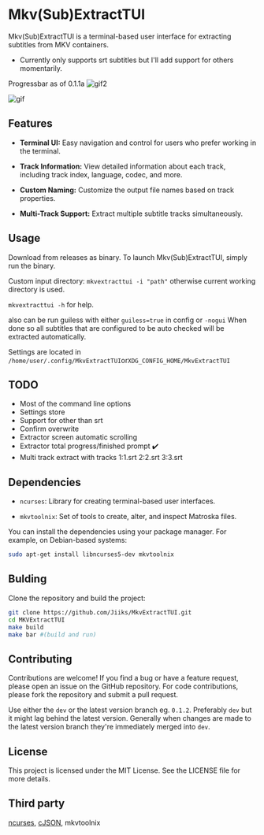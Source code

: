 
# Mkv(Sub)ExtractTUI

Mkv(Sub)ExtractTUI is a terminal-based user interface for extracting subtitles from MKV containers.

- Currently only supports srt subtitles but I'll add support for others momentarily.

Progressbar as of 0.1.1a
![gif2](https://github.com/user-attachments/assets/cbb9d6ea-2412-458d-b6b2-14e12c9c0a32)

![gif](https://github.com/user-attachments/assets/65053a8a-cfd2-4f8a-a5c0-2bacc802fe32)

## Features

- **Terminal UI:** Easy navigation and control for users who prefer working in the terminal.

- **Track Information:** View detailed information about each track, including track index, language, codec, and more.

- **Custom Naming:** Customize the output file names based on track properties.

- **Multi-Track Support:** Extract multiple subtitle tracks simultaneously.

## Usage
Download from releases as binary.
To launch Mkv(Sub)ExtractTUI, simply run the binary.

Custom input directory:
`mkvextracttui -i "path"`
otherwise current working directory is used.

`mkvextracttui -h` for help.

also can be run guiless with either `guiless=true` in config or `-nogui`
When done so all subtitles that are configured to be auto checked will be extracted automatically.

Settings are located in `/home/user/.config/MkvExtractTUI`or`XDG_CONFIG_HOME/MkvExtractTUI`

## TODO
- Most of the command line options
- Settings store
- Support for other than srt
- Confirm overwrite
- Extractor screen automatic scrolling
- Extractor total progress/finished prompt :heavy_check_mark:
- Multi track extract with tracks 1:1.srt 2:2.srt 3:3.srt

## Dependencies

- `ncurses`: Library for creating terminal-based user interfaces.
    
- `mkvtoolnix`: Set of tools to create, alter, and inspect Matroska files.

You can install the dependencies using your package manager. For example, on Debian-based systems:

```bash
sudo apt-get install libncurses5-dev mkvtoolnix
```

## Bulding

Clone the repository and build the project:

```bash
git clone https://github.com/Jiiks/MkvExtractTUI.git
cd MKVExtractTUI
make build
make bar #(build and run)
```

## Contributing

Contributions are welcome! If you find a bug or have a feature request, please open an issue on the GitHub repository. For code contributions, please fork the repository and submit a pull request.

Use either the `dev` or the latest version branch eg. `0.1.2`. Preferably `dev` but it might lag behind the latest version.
Generally when changes are made to the latest version branch they're immediately merged into `dev`.

## License

This project is licensed under the MIT License. See the LICENSE file for more details.

## Third party

[ncurses](https://invisible-island.net/ncurses/), [cJSON](https://github.com/DaveGamble/cJSON), mkvtoolnix
